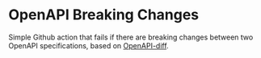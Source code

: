 # OpenAPI Breaking Changes

Simple Github action that fails if there are breaking changes between two OpenAPI specifications, based on [OpenAPI-diff](https://github.com/OpenAPITools/openapi-diff).
